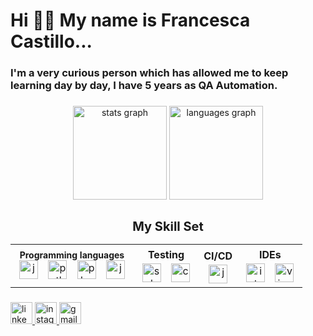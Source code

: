 <h1 align="left">Hi 🙋‍♀️ My name is Francesca  Castillo...</h1>

<h3 align="left"> I'm a very curious person which has allowed me to keep learning day by day, I have 5 years as QA Automation. </h3>

###

<div align="center">
  <img src="https://github-readme-stats.vercel.app/api?username=FranceCastillo&hide_title=false&hide_rank=false&show_icons=true&include_all_commits=true&count_private=true&disable_animations=false&theme=dracula&locale=en&hide_border=false" height="150" alt="stats graph"  />
  <img src="https://github-readme-stats.vercel.app/api/top-langs?username=FranceCastillo&locale=en&hide_title=false&layout=compact&card_width=320&langs_count=12&theme=dracula&hide_border=false" height="150" alt="languages graph"  />
</div>

###



<div align="center" class="skill-set">
  <h2 style="margin-bottom: 10px; font-size: 20px;">My Skill Set</h2>
  <table>
    <tr>
       <td style="text-align: center; vertical-align: middle;">
        <h3 style="font-size: 14px; margin: 0px 0;">Programming languages</h3>
        <img src="https://cdn.jsdelivr.net/gh/devicons/devicon/icons/java/java-original.svg" height="30" alt="java logo" style="margin: 0 6px;" />
        <img src="https://cdn.jsdelivr.net/gh/devicons/devicon/icons/python/python-original.svg" height="30" alt="python logo" style="margin: 0 6px;" />
        <img src="https://cdn.jsdelivr.net/gh/devicons/devicon/icons/php/php-original.svg" height="30" alt="php logo" style="margin: 0 6px;" />
        <img src="https://cdn.jsdelivr.net/gh/devicons/devicon/icons/javascript/javascript-original.svg" height="30" alt="javascript logo" style="margin: 0 6px;" />
    </td>
    
  <td style="text-align: center; vertical-align: middle;">
        <h3 style="font-size: 16px; margin: 4px 0;">Testing</h3>
        <img src="https://cdn.jsdelivr.net/gh/devicons/devicon/icons/selenium/selenium-original.svg" height="30" alt="selenium logo" style="margin: 0 6px;" />
        <img src="https://cdn.jsdelivr.net/gh/devicons/devicon/icons/cucumber/cucumber-plain.svg" height="30" alt="cucumber logo" style="margin: 0 6px;" />
   </td>
  
  <td style="text-align: center; vertical-align: middle;">
        <h3 style="font-size: 16px; margin: 4px 0;">CI/CD</h3>
        <img src="https://cdn.jsdelivr.net/gh/devicons/devicon/icons/jenkins/jenkins-original.svg" height="30" alt="jenkins logo" />
    </td>
    
 <td style="text-align: center; vertical-align: middle;">
        <h3 style="font-size: 16px; margin: 4px 0;">IDEs</h3>
        <img src="https://cdn.jsdelivr.net/gh/devicons/devicon/icons/intellij/intellij-original.svg" height="30" alt="intellij idea logo" style="margin: 0 6px;" />
        <img src="https://cdn.jsdelivr.net/gh/devicons/devicon/icons/visualstudio/visualstudio-plain.svg" height="30" alt="visual studio logo" style="margin: 0 6px;" />
    </td>
  </tr>
</table>
</div>
  
###

<div align="left">
  <a href="https://www.linkedin.com/in/francesca-castillo/" target="_blank">
    <img src="https://img.shields.io/static/v1?message=LinkedIn&logo=linkedin&label=&color=0077B5&logoColor=white&labelColor=&style=for-the-badge" height="35" alt="linkedin logo"  />
  </a>
  <a href="https://www.instagram.com/france.blefari/" target="_blank">
    <img src="https://img.shields.io/static/v1?message=Instagram&logo=instagram&label=&color=E4405F&logoColor=white&labelColor=&style=for-the-badge" height="35" alt="instagram logo"  />
  </a>
  <img src="https://img.shields.io/static/v1?message=Gmail&logo=gmail&label=&color=D14836&logoColor=white&labelColor=&style=for-the-badge" height="35" alt="gmail logo"  />
</div>

###
